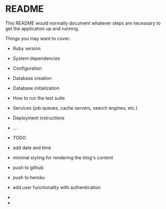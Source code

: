 # README

This README would normally document whatever steps are necessary to get the
application up and running.

Things you may want to cover:

* Ruby version

* System dependencies

* Configuration

* Database creation

* Database initialization

* How to run the test suite

* Services (job queues, cache servers, search engines, etc.)

* Deployment instructions

* ...

* TODO


* add date and time
* minimal styling for rendering the blog's content
* push to github
* push to heroku
* add user functionality with authentication
* 
* 